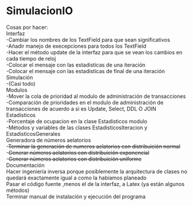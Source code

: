 # SimulacionIO
Cosas por hacer: </br>
Interfaz </br>
-Cambiar los nombres de los TextField para que sean significativos </br>
-Añadir manejo de execepciones para todos los TextField </br>
-Hacer el método update de la interfaz para que se vean los cambios en cada tiempo de reloj </br>
-Colocar el mensaje con las estadisticas de una iteración </br>
-Colocar el mensaje con las estadisticas de final de una iteración </br>
Simulación </br>
-(Casi todo) </br>
Modulos </br>
-Mover la cola de prioridad al modulo de administración de transacciones </br>
-Comparación de prioridades en el modulo de administración de transacciones   de acuerdo a si es Update, Select, DDL O JOIN </br>
Estadisticos </br>
-Porcentaje de ocupacion en la clase Estadisticos modulo </br>
-Métodos y variables de las clases EstadisticosIteracion y EstadisticosGenerales </br>
Generadora de números aelatorios </br>
-<strike>Terminar la generación de numeros aelatorios con distribuición normal</strike> </br>
-<strike>Generar números aelatorios con distribuición exponencial </strike></br>
-<strike>Generar números aelatorios con distribuición uniforme</strike></br>
Documentación </br>
Hacer ingeniería inversa porque posiblemente la arquitectura de clases no quedará exactamente igual a como la habíamos planeado</br>
Pasar el código fuente ,menos el de la interfaz, a Latex (ya están algunos métodos) </br>
Terminar manual de instalación y ejecución del programa </br>
